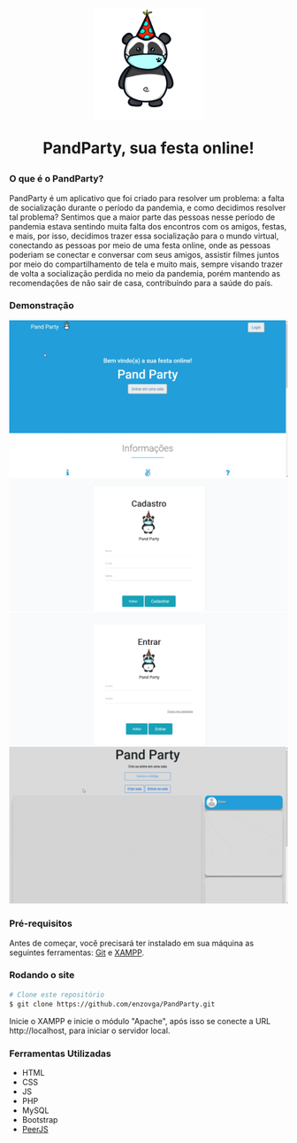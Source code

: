 <h1 align='center'>
   <img alt='logopandparty' src='./github/pandapng.png' style='margin: 0 auto' height='200px'/>
   <p>PandParty, sua festa online!</p>
</h1>

### O que é o PandParty?
PandParty é um aplicativo que foi criado para resolver um problema: a falta de socialização durante o período da pandemia, e como decidimos resolver tal problema?
Sentimos que a maior parte das pessoas nesse período de pandemia estava sentindo muita falta dos encontros com os amigos, festas, e mais, por isso, decidimos trazer
essa socialização para o mundo virtual, conectando as pessoas por meio de uma festa online, onde as pessoas poderiam se conectar e conversar com seus amigos, assistir 
filmes juntos por meio do compartilhamento de tela e muito mais, sempre visando trazer de volta a socialização perdida no meio da pandemia, porém mantendo as recomendações
de não sair de casa, contribuíndo para a saúde do país.

### Demonstração
<img alt='previewhome' src='./github/homepreview.gif' style='margin: 0 auto'/> </br>
<img alt='previewregister' src='./github/registerpreview.png' style='margin: 0 auto'/> </br>
<img alt='previewlogin' src='./github/loginpreview.png' style='margin: 0 auto'/> </br>
<img alt='previewroom' src='./github/roompreview.gif' style='margin: 0 auto'/>

### Pré-requisitos
Antes de começar, você precisará ter instalado em sua máquina as seguintes ferramentas:
[Git](https://git-scm.com) e [XAMPP](https://www.apachefriends.org/pt_br/download.html).

### Rodando o site
    
  ```bash
  # Clone este repositório
  $ git clone https://github.com/enzovga/PandParty.git
  ```
  
Inicie o XAMPP e inicie o módulo "Apache", após isso se conecte a URL http://localhost, para iniciar o servidor local.

### Ferramentas Utilizadas
- HTML
- CSS
- JS
- PHP
- MySQL
- Bootstrap
- [PeerJS](https://peerjs.com/)
